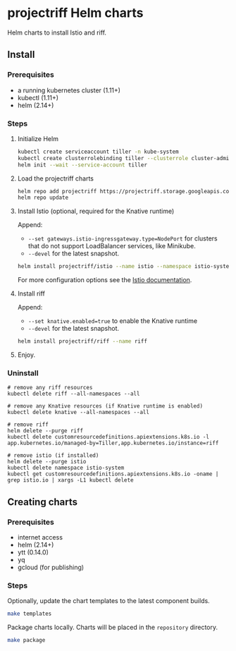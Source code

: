 # projectriff Helm charts

Helm charts to install Istio and riff.

## Install

### Prerequisites

- a running kubernetes cluster (1.11+)
- kubectl (1.11+)
- helm (2.14+)

### Steps

1. Initialize Helm

   ```sh
   kubectl create serviceaccount tiller -n kube-system
   kubectl create clusterrolebinding tiller --clusterrole cluster-admin --serviceaccount kube-system:tiller
   helm init --wait --service-account tiller
   ```

1. Load the projectriff charts

   ```sh
   helm repo add projectriff https://projectriff.storage.googleapis.com/charts/releases
   helm repo update
   ```

1. Install Istio (optional, required for the Knative runtime)

   Append:

   - `--set gateways.istio-ingressgateway.type=NodePort` for clusters that do not support LoadBalancer services, like Minikube.
   - `--devel` for the latest snapshot.
   
   ```sh
   helm install projectriff/istio --name istio --namespace istio-system --wait
   ```

   For more configuration options see the [Istio documentation](https://archive.istio.io/v1.1/docs/reference/config/installation-options/).

1. Install riff

   Append:

   - `--set knative.enabled=true` to enable the Knative runtime
   - `--devel` for the latest snapshot.

   ```sh
   helm install projectriff/riff --name riff
   ```

1. Enjoy.

### Uninstall

```
# remove any riff resources
kubectl delete riff --all-namespaces --all

# remove any Knative resources (if Knative runtime is enabled)
kubectl delete knative --all-namespaces --all

# remove riff
helm delete --purge riff
kubectl delete customresourcedefinitions.apiextensions.k8s.io -l app.kubernetes.io/managed-by=Tiller,app.kubernetes.io/instance=riff

# remove istio (if installed)
helm delete --purge istio
kubectl delete namespace istio-system
kubectl get customresourcedefinitions.apiextensions.k8s.io -oname | grep istio.io | xargs -L1 kubectl delete
```

## Creating charts

### Prerequisites

- internet access
- helm (2.14+)
- ytt (0.14.0)
- yq
- gcloud (for publishing)

### Steps

Optionally, update the chart templates to the latest component builds.

```sh
make templates
```

Package charts locally. Charts will be placed in the `repository` directory.

```sh
make package
```
